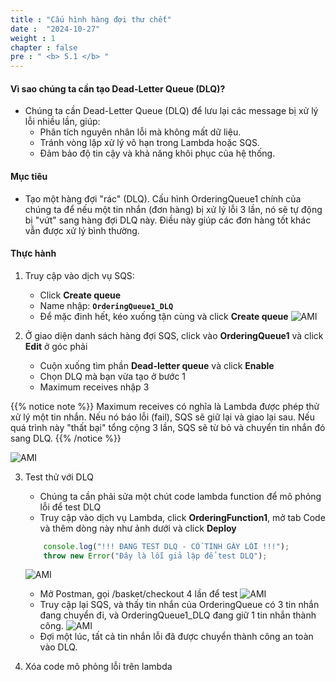 ```yaml
---
title : "Cấu hình hàng đợi thư chết"
date :  "2024-10-27" 
weight : 1
chapter : false
pre : " <b> 5.1 </b> "
---
```


#### Vì sao chúng ta cần tạo Dead-Letter Queue (DLQ)?

- Chúng ta cần Dead-Letter Queue (DLQ) để lưu lại các message bị xử lý lỗi nhiều lần, giúp:
    - Phân tích nguyên nhân lỗi mà không mất dữ liệu.
    - Tránh vòng lặp xử lý vô hạn trong Lambda hoặc SQS.
    - Đảm bảo độ tin cậy và khả năng khôi phục của hệ thống.

#### Mục tiêu
- Tạo một hàng đợi "rác" (DLQ). Cấu hình OrderingQueue1 chính của chúng ta để nếu một tin nhắn (đơn hàng) bị xử lý lỗi 3 lần, nó sẽ tự động bị "vứt" sang hàng đợi DLQ này. Điều này giúp các đơn hàng tốt khác vẫn được xử lý bình thường.

#### Thực hành
1. Truy cập vào dịch vụ SQS:
    - Click **Create queue**
    - Name nhập: **`OrderingQueue1_DLQ`**
    - Để mặc đinh hết, kéo xuống tận cùng và click **Create queue**
![AMI](mages/5-1/01.png?width=50pc)

2. Ở giao diện danh sách hàng đợi SQS, click vào **OrderingQueue1** và click **Edit** ở góc phải
    - Cuộn xuống tìm phần **Dead-letter queue** và click **Enable**
    - Chọn DLQ mà bạn vừa tạo ở bước 1
    - Maximum receives nhập 3

{{% notice note %}} 
Maximum receives có nghĩa là Lambda được phép thử xử lý một tin nhắn. Nếu nó báo lỗi (fail), SQS sẽ giữ lại và giao lại sau. Nếu quá trình này "thất bại" tổng cộng 3 lần, SQS sẽ từ bỏ và chuyển tin nhắn đó sang DLQ. {{% /notice %}}

![AMI](mages/5-1/02.png?width=50pc)

3. Test thử với DLQ
    - Chúng ta cần phải sửa một chút code lambda function để mô phỏng lỗi để test DLQ
    - Truy cập vào dịch vụ Lambda, click **OrderingFunction1**, mở tab Code và thêm dòng này như ảnh dưới và click **Deploy**
    ```js
        console.log("!!! ĐANG TEST DLQ - CỐ TÌNH GÂY LỖI !!!");
        throw new Error("Đây là lỗi giả lập để test DLQ");
    ```
    ![AMI](mages/5-1/03.png?width=50pc)
    - Mở Postman, gọi /basket/checkout 4 lần để test
    ![AMI](mages/5-1/04.png?width=50pc)
    - Truy cập lại SQS, và thấy tin nhắn của OrderingQueue có 3 tin nhắn đang chuyển đi, và OrderingQueue1_DLQ đang giữ 1 tin nhắn thành công.
    ![AMI](mages/5-1/05.png?width=50pc)
    - Đợi một lúc, tất cả tin nhắn lỗi đã được chuyển thành công an toàn vào DLQ.

4. Xóa code mô phỏng lỗi trên lambda 
